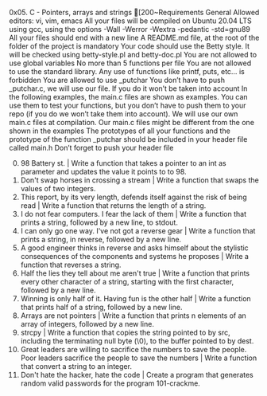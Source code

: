0x05. C - Pointers, arrays and strings
[200~Requirements
General
Allowed editors: vi, vim, emacs
All your files will be compiled on Ubuntu 20.04 LTS using gcc, using the options -Wall -Werror -Wextra -pedantic -std=gnu89
All your files should end with a new line
A README.md file, at the root of the folder of the project is mandatory
Your code should use the Betty style. It will be checked using betty-style.pl and betty-doc.pl
You are not allowed to use global variables
No more than 5 functions per file
You are not allowed to use the standard library. Any use of functions like printf, puts, etc… is forbidden
You are allowed to use _putchar
You don’t have to push _putchar.c, we will use our file. If you do it won’t be taken into account
In the following examples, the main.c files are shown as examples. You can use them to test your functions, but you don’t have to push them to your repo (if you do we won’t take them into account). We will use our own main.c files at compilation. Our main.c files might be different from the one shown in the examples
The prototypes of all your functions and the prototype of the function _putchar should be included in your header file called main.h
Don’t forget to push your header file

0. 98 Battery st. | Write a function that takes a pointer to an int as parameter and updates the value it points to to 98.
1. Don't swap horses in crossing a stream | Write a function that swaps the values of two integers.
2. This report, by its very length, defends itself against the risk of being read | Write a function that returns the length of a string.
3. I do not fear computers. I fear the lack of them | Write a function that prints a string, followed by a new line, to stdout.
4. I can only go one way. I've not got a reverse gear | Write a function that prints a string, in reverse, followed by a new line.
5. A good engineer thinks in reverse and asks himself about the stylistic consequences of the components and systems he proposes | Write a function that reverses a string.
6. Half the lies they tell about me aren't true | Write a function that prints every other character of a string, starting with the first character, followed by a new line.
7. Winning is only half of it. Having fun is the other half | Write a function that prints half of a string, followed by a new line.
8. Arrays are not pointers | Write a function that prints n elements of an array of integers, followed by a new line.
9. strcpy | Write a function that copies the string pointed to by src, including the terminating null byte (\0), to the buffer pointed to by dest.
10. Great leaders are willing to sacrifice the numbers to save the people. Poor leaders sacrifice the people to save the numbers | Write a function that convert a string to an integer.
11. Don't hate the hacker, hate the code | Create a program that generates random valid passwords for the program 101-crackme.
